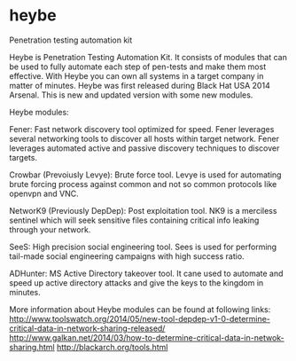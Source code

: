 heybe
=====

Penetration testing automation kit

Heybe is Penetration Testing Automation Kit. It consists of modules that can be used to fully automate each step of pen-tests and make them most effective. With Heybe you can own all systems in a target company in matter of minutes. Heybe was first released during Black Hat USA 2014 Arsenal. This is new and updated version with some new modules. 

Heybe modules:

Fener: Fast network discovery tool optimized for speed. Fener leverages several networking tools to discover all hosts within target network. Fener leverages automated active and passive discovery techniques to discover targets.

Crowbar (Prevoiusly Levye): Brute force tool. Levye is used for automating brute forcing process against common and not so common protocols like openvpn and VNC.

NetworK9 (Previously DepDep): Post exploitation tool. NK9 is a merciless sentinel which will seek sensitive files containing critical info leaking through your network.

SeeS: High precision social engineering tool. Sees is used for performing tail-made social engineering campaigns with high success ratio.

ADHunter: MS Active Directory takeover tool. It cane used to automate and speed up active directory attacks and give the keys to the kingdom in minutes.

More information about Heybe modules can be found at following links:
http://www.toolswatch.org/2014/05/new-tool-depdep-v1-0-determine-critical-data-in-network-sharing-released/
http://www.galkan.net/2014/03/how-to-determine-critical-data-in-netwok-sharing.html
http://blackarch.org/tools.html
